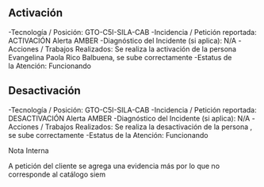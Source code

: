 ## Activación

-Tecnología / Posición: GTO-C5I-SILA-CAB
-Incidencia / Petición reportada: ACTIVACIÓN Alerta AMBER
-Diagnóstico del Incidente (si aplica): N/A
-Acciones / Trabajos Realizados:  Se realiza la activación de la persona Evangelina Paola Rico Balbuena, se sube correctamente
-Estatus de la Atención: Funcionando

## Desactivación

-Tecnología / Posición: GTO-C5I-SILA-CAB
-Incidencia / Petición reportada: DESACTIVACIÓN Alerta AMBER
-Diagnóstico del Incidente (si aplica): N/A
-Acciones / Trabajos Realizados:  Se realiza la desactivación de la persona , se sube correctamente
-Estatus de la Atención: Funcionando


Nota Interna

A petición del cliente se agrega una evidencia más por lo que no corresponde al catálogo siem
